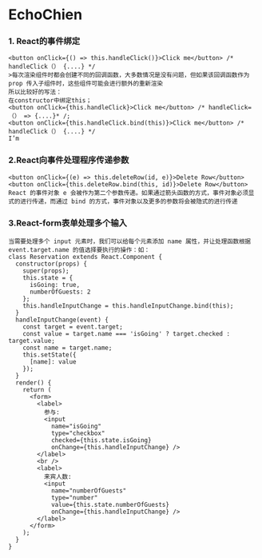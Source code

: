 # EchoChien
### 1. React的事件绑定
    <button onClick={() => this.handleClick()}>Click me</button> /* handleClick（） {....} */
    >每次渲染组件时都会创建不同的回调函数，大多数情况是没有问题，但如果该回调函数作为 prop 传入子组件时，这些组件可能会进行额外的重新渲染
    所以比较好的写法：
    在constructor中绑定this； 
    <button onClick={this.handleClick}>Click me</button> /* handleClick= （） => {....}* /;
    <button onClick={this.handleClick.bind(this)}>Click me</button> /* handleClick（） {....} */
    I’m 
### 2.React向事件处理程序传递参数
    <button onClick={(e) => this.deleteRow(id, e)}>Delete Row</button>
    <button onClick={this.deleteRow.bind(this, id)}>Delete Row</button>
    React 的事件对象 e 会被作为第二个参数传递。如果通过箭头函数的方式，事件对象必须显式的进行传递，而通过 bind 的方式，事件对象以及更多的参数将会被隐式的进行传递
    
### 3.React-form表单处理多个输入
    当需要处理多个 input 元素时，我们可以给每个元素添加 name 属性，并让处理函数根据 event.target.name 的值选择要执行的操作：如：
    class Reservation extends React.Component {
      constructor(props) {
        super(props);
        this.state = {
          isGoing: true,
          numberOfGuests: 2
        };
        this.handleInputChange = this.handleInputChange.bind(this);
      }
      handleInputChange(event) {
        const target = event.target;
        const value = target.name === 'isGoing' ? target.checked : target.value;
        const name = target.name;
        this.setState({
          [name]: value
        });
      }
      render() {
        return (
          <form>
            <label>
              参与:
              <input
                name="isGoing"
                type="checkbox"
                checked={this.state.isGoing}
                onChange={this.handleInputChange} />
            </label>
            <br />
            <label>
              来宾人数:
              <input
                name="numberOfGuests"
                type="number"
                value={this.state.numberOfGuests}
                onChange={this.handleInputChange} />
            </label>
          </form>
        );
      }
    }








































